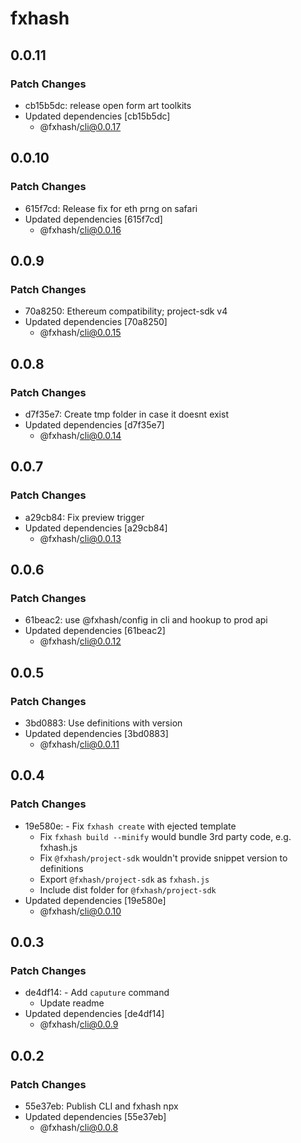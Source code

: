 # fxhash

## 0.0.11

### Patch Changes

- cb15b5dc: release open form art toolkits
- Updated dependencies [cb15b5dc]
  - @fxhash/cli@0.0.17

## 0.0.10

### Patch Changes

- 615f7cd: Release fix for eth prng on safari
- Updated dependencies [615f7cd]
  - @fxhash/cli@0.0.16

## 0.0.9

### Patch Changes

- 70a8250: Ethereum compatibility; project-sdk v4
- Updated dependencies [70a8250]
  - @fxhash/cli@0.0.15

## 0.0.8

### Patch Changes

- d7f35e7: Create tmp folder in case it doesnt exist
- Updated dependencies [d7f35e7]
  - @fxhash/cli@0.0.14

## 0.0.7

### Patch Changes

- a29cb84: Fix preview trigger
- Updated dependencies [a29cb84]
  - @fxhash/cli@0.0.13

## 0.0.6

### Patch Changes

- 61beac2: use @fxhash/config in cli and hookup to prod api
- Updated dependencies [61beac2]
  - @fxhash/cli@0.0.12

## 0.0.5

### Patch Changes

- 3bd0883: Use definitions with version
- Updated dependencies [3bd0883]
  - @fxhash/cli@0.0.11

## 0.0.4

### Patch Changes

- 19e580e: - Fix `fxhash create` with ejected template
  - Fix `fxhash build --minify` would bundle 3rd party code, e.g. fxhash.js
  - Fix `@fxhash/project-sdk` wouldn't provide snippet version to definitions
  - Export `@fxhash/project-sdk` as `fxhash.js`
  - Include dist folder for `@fxhash/project-sdk`
- Updated dependencies [19e580e]
  - @fxhash/cli@0.0.10

## 0.0.3

### Patch Changes

- de4df14: - Add `caputure` command
  - Update readme
- Updated dependencies [de4df14]
  - @fxhash/cli@0.0.9

## 0.0.2

### Patch Changes

- 55e37eb: Publish CLI and fxhash npx
- Updated dependencies [55e37eb]
  - @fxhash/cli@0.0.8
